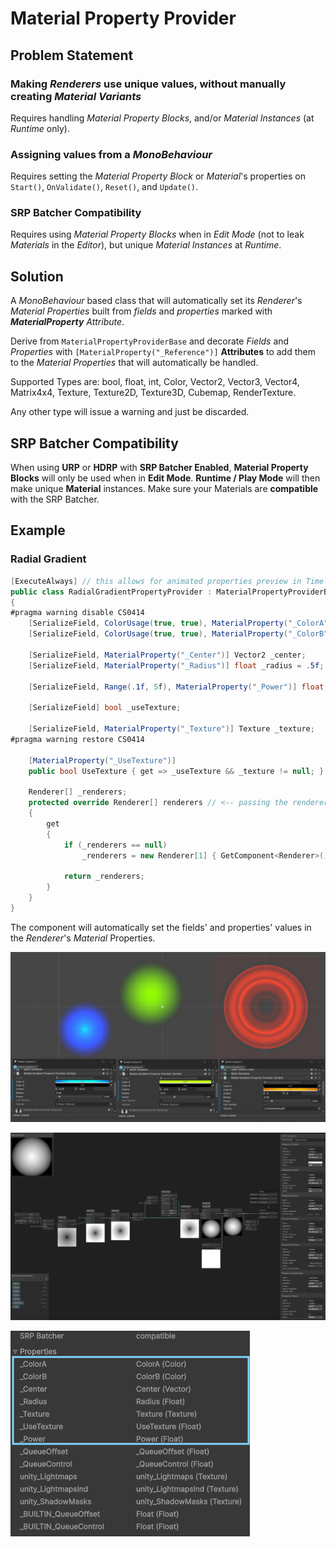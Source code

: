 # Material Property Provider

## Problem Statement
### Making _Renderers_ use unique values, without manually creating _Material Variants_
Requires handling _Material Property Blocks_, and/or _Material Instances_ (at _Runtime_ only).
### Assigning values from a _MonoBehaviour_
Requires setting the _Material Property Block_ or _Material_'s properties on ```Start()```, ```OnValidate()```, ```Reset()```, and ```Update()```.
### SRP Batcher Compatibility
Requires using _Material Property Blocks_ when in _Edit Mode_ (not to leak _Materials_ in the _Editor_), but unique _Material Instances_ at _Runtime_.

## Solution
A _MonoBehaviour_ based class that will automatically set its _Renderer_'s _Material Properties_ built from _fields_ and _properties_ marked with _**MaterialProperty**_ _Attribute_.

Derive from ```MaterialPropertyProviderBase``` and decorate _Fields_ and _Properties_ with ```[MaterialProperty("_Reference")]``` **Attributes** to add them to the _Material Properties_ that will automatically be handled.

Supported Types are: bool, float, int, Color, Vector2, Vector3, Vector4, Matrix4x4, Texture, Texture2D, Texture3D, Cubemap, RenderTexture.

Any other type will issue a warning and just be discarded.

## SRP Batcher Compatibility
When using **URP** or **HDRP** with **SRP Batcher Enabled**, **Material Property Blocks** will only be used when in **Edit Mode**.
**Runtime / Play Mode** will then make unique **Material** instances. Make sure your Materials are **compatible** with the SRP Batcher.

## Example
### Radial Gradient
```cs
[ExecuteAlways] // this allows for animated properties preview in Timeline when in Edit Mode
public class RadialGradientPropertyProvider : MaterialPropertyProviderBase
{
#pragma warning disable CS0414
    [SerializeField, ColorUsage(true, true), MaterialProperty("_ColorA")] Color _colorA = Color.yellow;
    [SerializeField, ColorUsage(true, true), MaterialProperty("_ColorB")] Color _colorB = Color.cyan;

    [SerializeField, MaterialProperty("_Center")] Vector2 _center;
    [SerializeField, MaterialProperty("_Radius")] float _radius = .5f;

    [SerializeField, Range(.1f, 5f), MaterialProperty("_Power")] float _power = 1f;

    [SerializeField] bool _useTexture;

    [SerializeField, MaterialProperty("_Texture")] Texture _texture;
#pragma warning restore CS0414

    [MaterialProperty("_UseTexture")]
    public bool UseTexture { get => _useTexture && _texture != null; }

    Renderer[] _renderers;
    protected override Renderer[] renderers // <-- passing the renderers to work with
    {
        get
        {
            if (_renderers == null)
                _renderers = new Renderer[1] { GetComponent<Renderer>() };

            return _renderers;
        }
    }
}
```
The component will automatically set the fields' and properties' values in the *Renderer*'s *Material* Properties.

![alt text](Documentation~/images/radial-gradient-sample.png)

![alt text](Documentation~/images/radial-gradient-sg.png)

![alt text](Documentation~/images/radial-gradient-sg-inspector.png)
